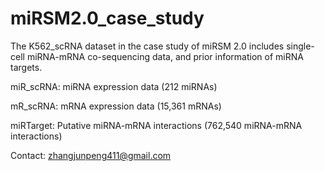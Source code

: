 # miRSM2.0_case_study
The K562_scRNA dataset in the case study of miRSM 2.0 includes single-cell miRNA-mRNA co-sequencing data, and prior information of miRNA targets.

miR_scRNA: miRNA expression data (212 miRNAs)

mR_scRNA: mRNA expression data (15,361 mRNAs)

miRTarget: Putative miRNA-mRNA interactions (762,540 miRNA-mRNA interactions)

Contact: zhangjunpeng411@gmail.com
